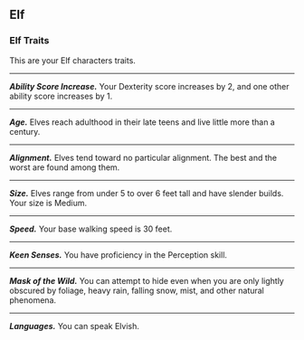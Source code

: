 ## Elf


### Elf Traits
This are your Elf characters traits.
___
***Ability Score Increase.***
Your Dexterity score increases by 2, and one other ability score increases by 1.
___
***Age.***
Elves reach adulthood in their late teens and live little more than a century.
___
***Alignment.***
Elves tend toward no particular alignment. The best and the worst are found among them.
___
***Size.***
Elves range from under 5 to over 6 feet tall and have slender builds. Your size is Medium.
___
***Speed.***
Your base walking speed is 30 feet.
___
***Keen Senses.***
You have proficiency in the Perception skill.
___
***Mask of the Wild.***
You can attempt to hide even when you are only lightly obscured by foliage, heavy rain, falling snow, mist, and other natural phenomena.
___
***Languages.***
You can speak Elvish.